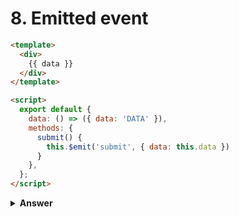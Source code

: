 # 8. Emitted event

```html
<template>
  <div>
    {{ data }}
  </div>
</template>

<script>
  export default {
    data: () => ({ data: 'DATA' }),
    methods: {
      submit() {
        this.$emit('submit', { data: this.data })
      }
    },
  };
</script>
```

<details><summary><b>Answer</b></summary>

```javascript
import { shallowMount } from "@vue/test-utils";
import Component from "./Component.vue";

const factory = () => {
  return shallowMount(Component);
};

describe("Component.vue", () => {
  test('submit method should work', async () => {
    wrapper.vm.submit()
    expect(wrapper.emitted('submit')).toStrictEqual([['DATA']]);
  });
});
```

</details>
